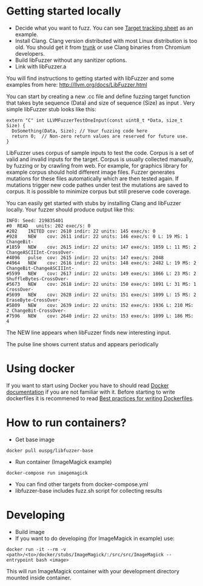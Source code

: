 # Getting started locally
* Decide what you want to fuzz. You can see [Target tracking sheet](https://docs.google.com/spreadsheets/d/1oj0L44gKTn3wlrJk6b554b9o8H0r1bVfb6LJrw62BEE/pubhtml) as an example.
* Install Clang. Clang version distributed with most Linux distribution is too old. You should get it from [trunk](http://clang.llvm.org/get_started.html) or use Clang binaries from Chromium developers.
* Build libFuzzer without any sanitizer options.
* Link with libFuzzer.a

You will find instructions to getting started with libFuzzer and some examples from here:
http://llvm.org/docs/LibFuzzer.html

You can start by creating a new .cc file and define fuzzing target function that takes byte sequence (Data) and size of sequence (Size) as input . Very simple libFuzzer stub looks like this:

```
extern "C" int LLVMFuzzerTestOneInput(const uint8_t *Data, size_t Size) {
  DoSomething(Data, Size); // Your fuzzing code here
  return 0;  // Non-zero return values are reserved for future use.
}
```

LibFuzzer uses corpus of sample inputs to test the code. Corpus is a set of valid and invalid inputs for the target. Corpus is usually collected manually, by fuzzing or by crawling from web. For example, for graphics library for example corpus should hold different image files. Fuzzer generates mutations for these files automatically which are then tested again. If mutations trigger new code pathes under test the mutations are saved to corpus. It is possible to minimize corpus but still preserve code coverage.

You can easily get started with stubs by installing Clang and libFuzzer locally. Your fuzzer should produce output like this:
```
INFO: Seed: 219835401
#0	READ   units: 202 exec/s: 0
#202	INITED cov: 2610 indir: 22 units: 145 exec/s: 0
#928	NEW    cov: 2611 indir: 22 units: 146 exec/s: 0 L: 19 MS: 1 ChangeBit-
#1859	NEW    cov: 2615 indir: 22 units: 147 exec/s: 1859 L: 11 MS: 2 ChangeASCIIInt-CrossOver-
#4096	pulse  cov: 2615 indir: 22 units: 147 exec/s: 2048
#4964	NEW    cov: 2616 indir: 22 units: 148 exec/s: 2482 L: 19 MS: 2 ChangeBit-ChangeASCIIInt-
#5599	NEW    cov: 2617 indir: 22 units: 149 exec/s: 1866 L: 23 MS: 2 ShuffleBytes-CrossOver-
#5673	NEW    cov: 2618 indir: 22 units: 150 exec/s: 1891 L: 31 MS: 1 CrossOver-
#5699	NEW    cov: 2628 indir: 22 units: 151 exec/s: 1899 L: 15 MS: 2 EraseByte-CrossOver-
#5809	NEW    cov: 2639 indir: 22 units: 152 exec/s: 1936 L: 210 MS: 2 ChangeBit-CrossOver-
#7596	NEW    cov: 2640 indir: 22 units: 153 exec/s: 1899 L: 186 MS: 4

```
The NEW line appears when libFuzzer finds new interesting input.

The pulse line shows current status and appears periodically

# Using docker

If you want to start using Docker you have to should read  [Docker documentation](https://docs.docker.com/) if you are not familiar with it. Before starting to write dockerfiles it is recommened to read [Best practices for writing Dockerfiles](https://docs.docker.com/engine/userguide/eng-image/dockerfile_best-practices/).

# How to run containers?

* Get base image

```
docker pull ouspg/libfuzzer-base
```

* Run container (ImageMagick example)
```
docker-compose run imagemagick
```
* You can find other targets from docker-compose.yml
* libfuzzer-base includes fuzz.sh script for collecting results

# Developing
* Build image
* If you want to do developing (for ImageMagick in example) use:
```
docker run -it --rm -v <path>/<to>/docker/stubs/ImageMagick/:/src/src/ImageMagick --entrypoint bash <image>
```
This will run ImageMagick container with your development directory mounted inside container.
